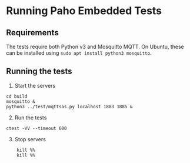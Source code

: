 # Running Paho Embedded Tests

## Requirements

The tests require both Python v3 and Mosquitto MQTT. On Ubuntu, these can be installed using
`sudo apt install python3 mosquitto`.

## Running the tests

1. Start the servers

```
cd build
mosquitto &
python3 ../test/mqttsas.py localhost 1883 1885 &
```

2. Run the tests

```ctest -VV --timeout 600```

3. Stop servers

```
    kill %% 
    kill %%
```
